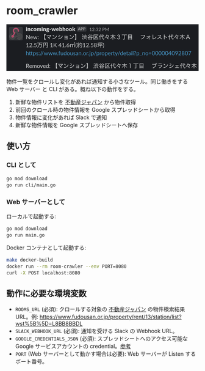# room_crawler

![screenshot_slack](https://github.com/KosukeOhmura/room_crawler/blob/master/misc/screenshot_slack.png?raw=true "screenshot_slack")

物件一覧をクロールし変化があれば通知する小さなツール。同じ働きをする Web サーバー と CLI がある。概ね以下の動作をする。

1. 新鮮な物件リストを [不動産ジャパン](https://www.fudousan.or.jp/) から物件取得
1. 前回のクロール時の物件情報を Google スプレッドシートから取得
1. 物件情報に変化があれば Slack で通知
1. 新鮮な物件情報を Google スプレッドシートへ保存

## 使い方

### CLI として

```sh
go mod download
go run cli/main.go
```

### Web サーバーとして

ローカルで起動する:

```sh
go mod download
go run main.go
```

Docker コンテナとして起動する:

```sh
make docker-build
docker run --rm room-crawler --env PORT=8080
curl -X POST localhost:8080
```

## 動作に必要な環境変数

- `ROOMS_URL` (必須): クロールする対象の [不動産ジャパン](https://www.fudousan.or.jp/) の物件検索結果 URL。例: https://www.fudousan.or.jp/property/rent/13/station/list?wst%5B%5D=L8BB8BBDL
- `SLACK_WEBHOOK_URL` (必須): 通知を受ける Slack の Webhook URL。
- `GOOGLE_CREDENTIALS_JSON` (必須): スプレッドシートへのアクセス可能な Google サービスアカウントの credential。[参考](https://cloud.google.com/iam/docs/creating-managing-service-accounts)
- `PORT` (Web サーバーとして動かす場合は必要): Web サーバーが Listen するポート番号。

